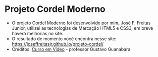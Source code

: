 # Projeto Cordel Moderno
- O projeto Cordel Moderno foi desenvolvido por mim, José F. Freitas Junior, utilizei as tecnologias de Marcação HTML5 e CSS3, em breve haverá melhorias no site.
- O resultado de momento você encontra nesse site:  https://joseffreitasjr.github.io/projeto-cordel/
- Créditos: [Curso em Vídeo](cursoemvideo.com) - professor Gustavo Guanabara
